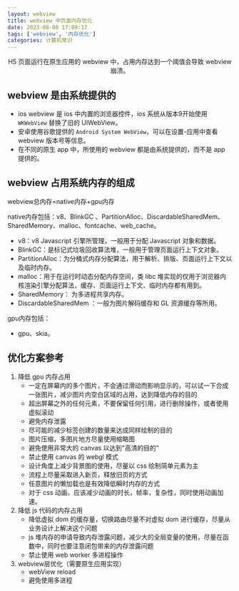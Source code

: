 ```yaml
---
layout: webview
title: webview 中页面内存优化
date: 2023-08-08 17:09:17
tags: ['webview', '内存优化']
categories: 计算机常识
---
```


<center>H5 页面运行在原生应用的 webview 中，占用内存达到一个阈值会导致 webview 崩溃。</center>
<!-- more -->

## webview 是由系统提供的

- ios webview 是 ios 中内置的浏览器控件，ios 系统从版本9开始使用 `WKWebView` 替换了旧的 UIWebView。
- 安卓使用谷歌提供的 `Android System WebView`，可以在设置-应用中查看 webview 版本号等信息。
- 在不同的原生 app 中，所使用的 webview 都是由系统提供的，而不是 app 提供的。


## webview 占用系统内存的组成

webview总内存=native内存+gpu内存

native内存包括：v8、BlinkGC 、PartitionAlloc、DiscardableSharedMem、SharedMemory、malloc、fontcache、web_cache。
- v8：v8 Javascript 引擎所管理，一般用于分配 Javascript 对象和数据。
- BlinkGC：是标记式垃圾回收算法堆，一般用于管理页面运行上下文对象。
- PartitionAlloc：为分桶式内存分配算法，用于解析、排版、页面运行上下文以及临时内存。
- malloc：用于在运行时动态分配内存空间，类 libc 堆实现的仅用于浏览器内核渲染引擎分配算法，缓存、页面运行上下文、临时内存都有用到。
- SharedMemory： 为多进程共享内存。
- DiscardableSharedMem ：一般为图片解码缓存和 GL 资源缓存等所用。

gpu内存包括：
- gpu、skia。

## 优化方案参考
1. 降低 gpu 内存占用
     - 一定在屏幕内的多个图片，不会通过滑动而影响显示的，可以试一下合成一张图片，减少图片内空白区域的占用，达到降低内存的目的
     - 超出屏幕之外的任何元素，不要保留任何引用，进行删除操作，或者使用虚拟滚动
     - 避免内存泄露
     - 尽可能的减少标签创建的数量来达成同样绘制的目的
     - 图片压缩，多图片地方尽量使用缩略图
     - 避免使用非常大的 canvas 以达到"高清的目的"
     - 禁止使用 canvas 的 webgl 模式
     - 设计角度上减少背景图的使用，尽量以 css 绘制简单元素为主
     - 流程上尽量采取进入新页，释放旧页的方式
     - 任意图片的懒加载也是有效降低瞬时内存的方式
     - 对于 css 动画，应该减少动画的时长，帧率，复杂性，同时使用动画加速。
2. 降低 js 代码的内存占用
    - 降低虚拟 dom 的缓存量，切换路由尽量不对虚拟 dom 进行缓存，尽量从业务设计上解决这个问题
    - js 堆内存的申请导致内存泄露问题，减少大的全局变量的使用，尽量在函数中，同时也要注意闭包带来的内存泄露问题
    - 禁止使用 web worker 多进程操作
3. webview层优化（需要原生应用实现）
    - webView reload
    - 避免使用多进程